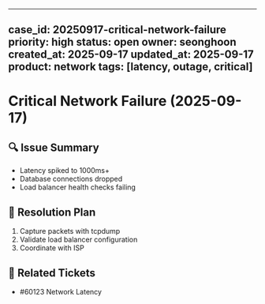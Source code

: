 
---
case_id: 20250917-critical-network-failure
priority: high
status: open
owner: seonghoon
created_at: 2025-09-17
updated_at: 2025-09-17
product: network
tags: [latency, outage, critical]
---

# Critical Network Failure (2025-09-17)

## 🔍 Issue Summary
- Latency spiked to 1000ms+
- Database connections dropped
- Load balancer health checks failing

## 🔧 Resolution Plan
1. Capture packets with tcpdump
2. Validate load balancer configuration
3. Coordinate with ISP

## 🔗 Related Tickets
- #60123 Network Latency
